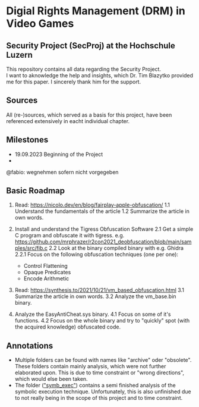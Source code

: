 # Digial Rights Management (DRM) in Video Games
## Security Project (SecProj) at the Hochschule Luzern
This repository contains all data regarding the Security Project.
<br>
I want to aknowledge the help and insights, which Dr. Tim Blazytko provided me for this paper. I sincerely thank him for the support.  

## Sources
All (re-)sources, which served as a basis for this project, have been referenced extensively in eacht individual chapter. 

## Milestones
- 19.09.2023 Beginning of the Project
- 
@fabio: wegnehmen sofern nicht vorgegeben



## Basic Roadmap
1. Read: https://nicolo.dev/en/blog/fairplay-apple-obfuscation/
  1.1 Understand the fundamentals of the article
  1.2 Summarize the article in own words.

2. Install and understand the Tigress Obfuscation Software
  2.1 Get a simple C program and obfuscate it with tigress. e.g. https://github.com/mrphrazer/r2con2021_deobfuscation/blob/main/samples/src/fib.c
  2.2 Look at the binary compiled binary with e.g. Ghidra
    2.2.1 Focus on the following obfuscation techniques (one per one):
    - Control Flattening
    - Opaque Predicates
    - Encode Arithmetic

3. Read: https://synthesis.to/2021/10/21/vm_based_obfuscation.html
  3.1 Summarize the article in own words.
  3.2 Analyze the vm_base.bin binary.

4. Analyze the EasyAntiCheat.sys binary.
  4.1 Focus on some of it's functions.
  4.2 Focus on the whole binary and try to "quickly" spot (with the acquired knowledge) obfuscated code.


## Annotations
- Multiple folders can be found with names like "archive" oder "obsolete". These folders contain mainly analysis, which were not further elaborated upon. This is due to time constraint or "wrong directions", which would else been taken.
- The folder (<a href="hslu_secproj/disasm_vm_obfuscators/symb_exec">"symb_exec"</a>) contains a semi finished analysis of the symbolic execution technique. Unfortunately, this is also unfinished due to not really being in the scope of this project and to time constraint.

